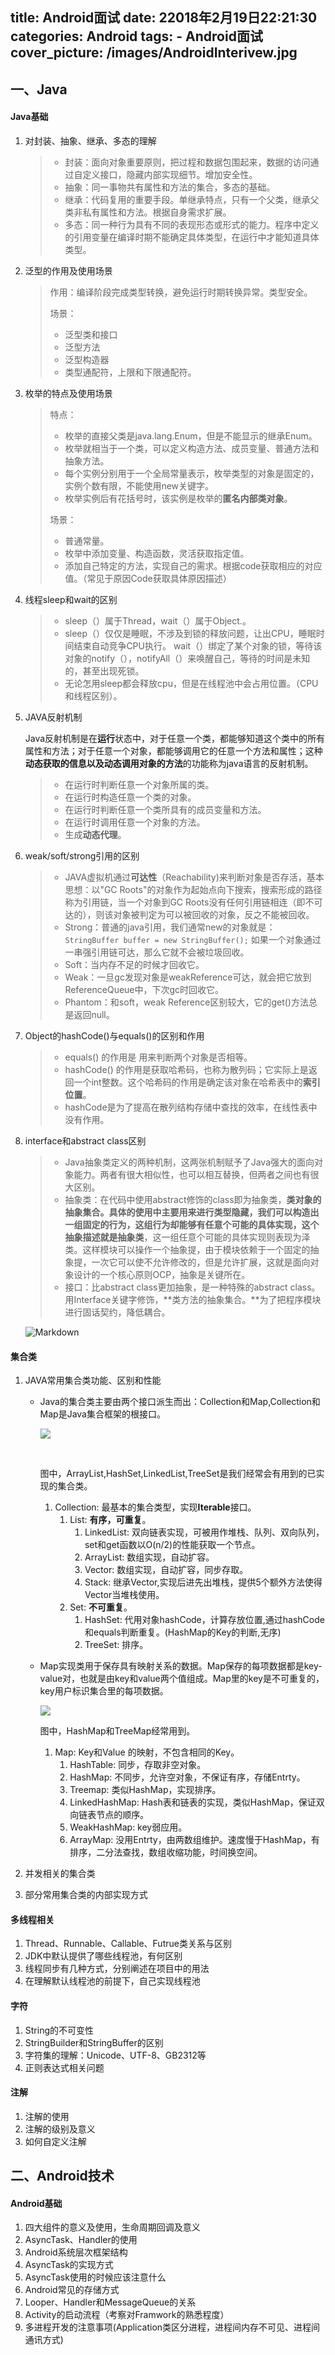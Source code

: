 title:  Android面试
date: 22018年2月19日22:21:30
categories: Android
tags: 
	 - Android面试
cover_picture: /images/AndroidInterivew.jpg
---

## 一、Java

####  Java基础

1. 对封装、抽象、继承、多态的理解

   > - 封装：面向对象重要原则，把过程和数据包围起来，数据的访问通过自定义接口，隐藏内部实现细节。增加安全性。
   > - 抽象：同一事物共有属性和方法的集合，多态的基础。
   > - 继承：代码复用的重要手段。单继承特点，只有一个父类，继承父类非私有属性和方法。根据自身需求扩展。
   > - 多态：同一种行为具有不同的表现形态或形式的能力。程序中定义的引用变量在编译时期不能确定具体类型，在运行中才能知道具体类型。

2. 泛型的作用及使用场景

   > 作用：编译阶段完成类型转换，避免运行时期转换异常。类型安全。
   >
   > 场景：
   >
   > - 泛型类和接口
   > - 泛型方法
   > - 泛型构造器
   > - 类型通配符，上限和下限通配符。

3. 枚举的特点及使用场景

   > 特点：
   >
   > - 枚举的直接父类是java.lang.Enum，但是不能显示的继承Enum。
   > - 枚举就相当于一个类，可以定义构造方法、成员变量、普通方法和抽象方法。
   > - 每个实例分别用于一个全局常量表示，枚举类型的对象是固定的，实例个数有限，不能使用new关键字。 
   > - 枚举实例后有花括号时，该实例是枚举的**匿名内部类对象**。
   >
   > 场景：
   >
   > - 普通常量。
   > - 枚举中添加变量、构造函数，灵活获取指定值。
   > - 添加自己特定的方法，实现自己的需求。根据code获取相应的对应值。（常见于原因Code获取具体原因描述）

4. 线程sleep和wait的区别

   > - sleep（）属于Thread，wait（）属于Object.。
   > - sleep（）仅仅是睡眠，不涉及到锁的释放问题，让出CPU，睡眠时间结束自动竞争CPU执行。 wait（）绑定了某个对象的锁，等待该对象的notify（），notifyAll（）来唤醒自己，等待的时间是未知的，甚至出现死锁。
   > - 无论怎用sleep都会释放cpu，但是在线程池中会占用位置。（CPU和线程区别）。

5. JAVA反射机制

   Java反射机制是在**运行**状态中，对于任意一个类，都能够知道这个类中的所有属性和方法；对于任意一个对象，都能够调用它的任意一个方法和属性；这种**动态获取的信息以及动态调用对象的方法**的功能称为java语言的反射机制。

   > - 在运行时判断任意一个对象所属的类。
   > - 在运行时构造任意一个类的对象。
   > - 在运行时判断任意一个类所具有的成员变量和方法。
   > - 在运行时调用任意一个对象的方法。
   > - 生成**动态代理**。

6. weak/soft/strong引用的区别

   > - JAVA虚拟机通过**可达性**（Reachability)来判断对象是否存活，基本思想：以"GC Roots"的对象作为起始点向下搜索，搜索形成的路径称为引用链，当一个对象到GC Roots没有任何引用链相连（即不可达的），则该对象被判定为可以被回收的对象，反之不能被回收。
   > - Strong：普通的java引用，我们通常new的对象就是： `StringBuffer buffer = new StringBuffer();` 如果一个对象通过一串强引用链可达，那么它就不会被垃圾回收。
   > - Soft：当内存不足的时候才回收它。
   > - Weak：一旦gc发现对象是weakReference可达，就会把它放到ReferenceQueue中，下次gc时回收它。
   > - Phantom：和soft，weak Reference区别较大，它的get()方法总是返回null。

7. Object的hashCode()与equals()的区别和作用
   > - equals() 的作用是 用来判断两个对象是否相等。
   > - hashCode() 的作用是获取哈希码，也称为散列码；它实际上是返回一个int整数。这个哈希码的作用是确定该对象在哈希表中的**索引位置**。
   > - hashCode是为了提高在散列结构存储中查找的效率，在线性表中没有作用。

8. interface和abstract class区别

   > - Java抽象类定义的两种机制，这两张机制赋予了Java强大的面向对象能力。两者有很大相似性，也可以相互替换，但两者之间也有很大区别。
   > - 抽象类：在代码中使用abstract修饰的class即为抽象类，**类对象的抽象集合。**具体的使用中主要用来进行类型隐藏，我们可以构造出一组固定的行为，这组行为却能够有任意个可能的具体实现，这个抽象描述就是**抽象类**，这一组任意个可能的具体实现则表现为泽类。这样模块可以操作一个抽象提，由于模块依赖于一个固定的抽象提，一次它可以使不允许修改的，但是允许扩展，这就是面向对象设计的一个核心原则OCP，抽象是关键所在。
   > - 接口：比abstract class更加抽象，是一种特殊的abstract class。用Interface关键字修饰，**类方法的抽象集合。**为了把程序模块进行固话契约，降低耦合。

   ![Markdown](http://i2.bvimg.com/635133/f502ff864834f9d1.png)


#### 集合类

1. JAVA常用集合类功能、区别和性能

   - Java的集合类主要由两个接口派生而出：Collection和Map,Collection和Map是Java集合框架的根接口。

     ![](http://upload-images.jianshu.io/upload_images/3985563-e7febf364d8d8235.png?imageMogr2/auto-orient/strip%7CimageView2/2/w/1240)

     ​

     图中，ArrayList,HashSet,LinkedList,TreeSet是我们经常会有用到的已实现的集合类。

     1. Collection: 最基本的集合类型，实现**Iterable**接口。
        1. List: **有序，可重复**。
           1. LinkedList: 双向链表实现，可被用作堆栈、队列、双向队列，set和get函数以O(n/2)的性能获取一个节点。
           2. ArrayList: 数组实现，自动扩容。
           3. Vector: 数组实现，自动扩容，同步存取。
           4. Stack: 继承Vector,实现后进先出堆栈，提供5个额外方法使得Vector当堆栈使用。
        2. Set: **不可重复**。
           1. HashSet: 代用对象hashCode，计算存放位置,通过hashCode 和equals判断重复。(HashMap的Key的判断,无序)
           2. TreeSet: 排序。

   - Map实现类用于保存具有映射关系的数据。Map保存的每项数据都是key-value对，也就是由key和value两个值组成。Map里的key是不可重复的，key用户标识集合里的每项数据。

     ![](http://upload-images.jianshu.io/upload_images/3985563-06052107849a7603.png?imageMogr2/auto-orient/strip%7CimageView2/2/w/1240)

     图中，HashMap和TreeMap经常用到。

     1. Map: Key和Value 的映射，不包含相同的Key。
        1. HashTable: 同步，存取非空对象。
        2. HashMap: 不同步，允许空对象，不保证有序，存储Entrty。
        3. Treemap: 类似HashMap，实现排序。
        4. LinkedHashMap: Hash表和链表的实现，类似HashMap，保证双向链表节点的顺序。
        5. WeakHashMap: key弱应用。
        6. ArrayMap: 没用Entrty，由两数组维护。速度慢于HashMap，有排序，二分法查找，数组收缩功能，时间换空间。

2. 并发相关的集合类 

3. 部分常用集合类的内部实现方式

#### 多线程相关

1. Thread、Runnable、Callable、Futrue类关系与区别
2. JDK中默认提供了哪些线程池，有何区别
3. 线程同步有几种方式，分别阐述在项目中的用法
4. 在理解默认线程池的前提下，自己实现线程池

#### 字符

1. String的不可变性
2. StringBuilder和StringBuffer的区别
3. 字符集的理解：Unicode、UTF-8、GB2312等 
4. 正则表达式相关问题

#### 注解

1. 注解的使用 
2. 注解的级别及意义  
3. 如何自定义注解


## 二、Android技术

#### Android基础

1. 四大组件的意义及使用，生命周期回调及意义
2. AsyncTask、Handler的使用
3. Android系统层次框架结构
4. AsyncTask的实现方式
5. AsyncTask使用的时候应该注意什么
6. Android常见的存储方式
7. Looper、Handler和MessageQueue的关系  
8. Activity的启动流程（考察对Framwork的熟悉程度）
9. 多进程开发的注意事项(Application类区分进程，进程间内存不可见、进程间通讯方式)